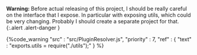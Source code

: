 
**Warning:**
Before actual releasing of this project, I should be really careful on the interface that I expose. In
particular with exposing utils, which could be very changing. Probably I should create a separate project for
that.
{:.alert .alert-danger }

{%code_warning
    "src" : "src/PluginResolver.js",
    "priority" : 7,
    "ref" : {
        "text" : "exports.utils = require(\"./utils\");"
    }
%}
